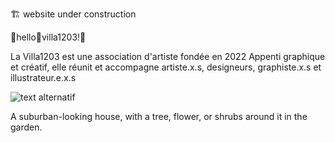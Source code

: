 
:building_construction: website under construction

:house_with_garden:hello:house_with_garden:villa1203!:house_with_garden:
   

   

La Villa1203 est une association d'artiste fondée en 2022
Appenti graphique et créatif, elle réunit et accompagne artiste.x.s, designeurs, graphiste.x.s et illustrateur.e.x.s

![text alternatif](./Capture2023-04-14villa.png)

A suburban-looking house, with a tree, flower, or shrubs around it in the garden.
